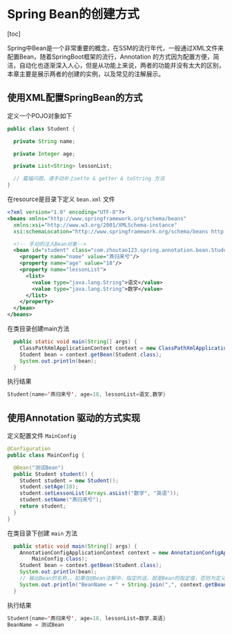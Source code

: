 # Spring Bean的创建方式

[toc]

Spring中Bean是一个非常重要的概念，在SSM的流行年代，一般通过XML文件来配置Bean，随着SpringBoot框架的流行，Annotation 的方式因为配置方便，简洁，自动化也逐渐深入人心，但是从功能上来说，两者的功能并没有太大的区别，本章主要是展示两者的创建的实例，以及常见的注解展示。


## 使用XML配置SpringBean的方式

定义一个POJO对象如下

```java
public class Student {

  private String name;

  private Integer age;

  private List<String> lessonList;

  // 篇幅问题，请手动补上sette & getter & toString 方法
}
```

在resource是目录下定义 `bean.xml` 文件

```xml
<?xml version="1.0" encoding="UTF-8"?>
<beans xmlns="http://www.springframework.org/schema/beans"
  xmlns:xsi="http://www.w3.org/2001/XMLSchema-instance"
  xsi:schemaLocation="http://www.springframework.org/schema/beans http://www.springframework.org/schema/beans/spring-beans.xsd">

  <!-- 手动的注入Bean对象-->
  <bean id="student" class="com.zhoutao123.spring.annotation.bean.Student">
    <property name="name" value="燕归来兮"/>
    <property name="age" value="18"/>
    <property name="lessonList">
      <list>
        <value type="java.lang.String">语文</value>
        <value type="java.lang.String">数学</value>
      </list>
    </property>
  </bean>
</beans>
```

在类目录创建main方法

```java
  public static void main(String[] args) {
    ClassPathXmlApplicationContext context = new ClassPathXmlApplicationContext("bean.xml");
    Student bean = context.getBean(Student.class);
    System.out.println(bean);
  }
```

执行结果

```java
Student{name='燕归来兮', age=18, lessonList=语文,数学}
```


## 使用Annotation 驱动的方式实现

定义配置文件 `MainConfig`

```java
@Configuration
public class MainConfig {

  @Bean("测试Bean")
  public Student student() {
    Student student = new Student();
    student.setAge(18);
    student.setLessonList(Arrays.asList("数学", "英语"));
    student.setName("燕归来兮");
    return student;
  }
}
```

在类目录下创建 `main` 方法

```java
  public static void main(String[] args) {
    AnnotationConfigApplicationContext context = new AnnotationConfigApplicationContext(
        MainConfig.class);
    Student bean = context.getBean(Student.class);
    System.out.println(bean);
    // 输出Bean的名称，，如果在@Bean注解中，指定的话，就是Bean的指定值，否则为定义Bean的方法名，
    System.out.println("BeanName = " + String.join(",", context.getBeanNamesForType(Student.class)));
  }
```

执行结果

```java
Student{name='燕归来兮', age=18, lessonList=数学,英语}
BeanName = 测试Bean
```


